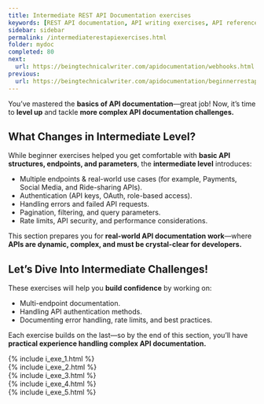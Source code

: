 ```yaml
---
title: Intermediate REST API Documentation exercises
keywords: [REST API documentation, API writing exercises, API reference, API documentation practice, API documentation test, API writing test, Technical Writing API exercises, API documentation challenges, API documentation best practices, hands-on API documentation, advanced API writing, API error handling, API authentication]
sidebar: sidebar
permalink: /intermediaterestapiexercises.html
folder: mydoc
completed: 80
next:
  url: https://beingtechnicalwriter.com/apidocumentation/webhooks.html
previous:
  url: https://beingtechnicalwriter.com/apidocumentation/beginnerrestapiexercises.html
---
```


You’ve mastered the **basics of API documentation**—great job! 
Now, it’s time to **level up** and tackle **more complex API documentation challenges.**  

## What Changes in Intermediate Level?  
While beginner exercises helped you get comfortable with **basic API structures, endpoints, and parameters**, the **intermediate level** introduces:  

- Multiple endpoints & real-world use cases (for example, Payments, Social Media, and Ride-sharing APIs).  
- Authentication (API keys, OAuth, role-based access).  
- Handling errors and failed API requests.  
- Pagination, filtering, and query parameters.  
- Rate limits, API security, and performance considerations.  

This section prepares you for **real-world API documentation work**—where **APIs are dynamic, complex, and must be crystal-clear for developers.**  

## **Let’s Dive Into Intermediate Challenges!**  
These exercises will help you **build confidence** by working on:  
- Multi-endpoint documentation.  
- Handling API authentication methods.  
- Documenting error handling, rate limits, and best practices.  

Each exercise builds on the last—so by the end of this section, you’ll have **practical experience handling complex API documentation.**  

<script async src="https://pagead2.googlesyndication.com/pagead/js/adsbygoogle.js?client=ca-pub-7149683584202371"
     crossorigin="anonymous"></script>
<!-- AddTitleOne -->
<ins class="adsbygoogle"
     style="display:block"
     data-ad-client="ca-pub-7149683584202371"
     data-ad-slot="7422872052"
     data-ad-format="auto"
     data-full-width-responsive="true"></ins>
<script>
     (adsbygoogle = window.adsbygoogle || []).push({});
</script>

{% include i_exe_1.html %} <br>
{% include i_exe_2.html %} <br>
{% include i_exe_3.html %} <br>
{% include i_exe_4.html %} <br>
{% include i_exe_5.html %}  
